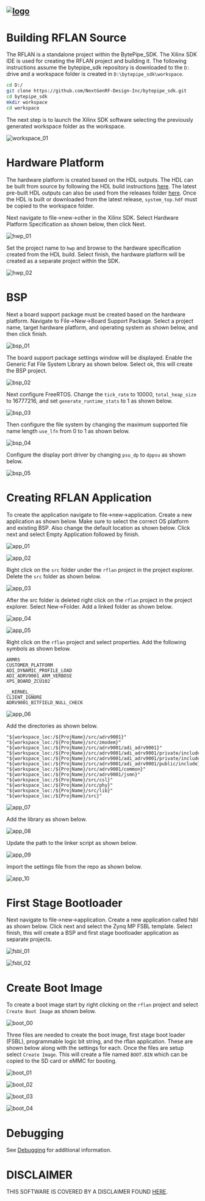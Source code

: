 [![logo](../BytePipe_Logo.png)](../../README.md)
---
# Building RFLAN Source

The RFLAN is a standalone project within the BytePipe_SDK.  The Xilinx SDK IDE is used for creating the RFLAN project and building it.  The following instructions assume the bytepipe_sdk repository is downloaded to the `D:` drive and a workspace folder is created in `D:\bytepipe_sdk\workspace`.  

```bash
cd D:/
git clone https://github.com/NextGenRF-Design-Inc/bytepipe_sdk.git
cd bytepipe_sdk
mkdir workspace
cd workspace
```

The next step is to launch the Xilinx SDK software selecting the previously generated workspace folder as the workspace.

![workspace_01](workspace_01.png)

# Hardware Platform

The hardware platform is created based on the HDL outputs.  The HDL can be built from source by following the HDL build instructions [here](../HdlBuild/HdlBuild.md).  The latest pre-built HDL outputs can also be used from the releases folder [here](https://github.com/NextGenRF-Design-Inc/bytepipe_sdk/releases).  Once the HDL is built or downloaded from the latest release, `system_top.hdf` must be copied to the workspace folder.  

Next navigate to file->new->other in the Xilinx SDK.  Select Hardware Platform Specification as shown below, then click Next.

![hwp_01](hwp_01.png)

Set the project name to `hwp` and browse to the hardware specification created from the HDL build.  Select finish, the hardware platform will be created as a separate project within the SDK.

![hwp_02](hwp_02.png)

# BSP

Next a board support package must be created based on the hardware platform.  Navigate to File->New->Board Support Package.  Select a project name, target hardware platform, and operating system as shown below, and then click finish.

![bsp_01](bsp_01.png)

The board support package settings window will be displayed.  Enable the Generic Fat File System Library as shown below.  Select ok, this will create the BSP project.

![bsp_02](bsp_02.png)

Next configure FreeRTOS.  Change the `tick_rate` to 10000, `total_heap_size` to 16777216, and set `generate_runtime_stats` to 1 as shown below.

![bsp_03](bsp_03.png)

Then configure the file system by changing the maximum supported file name length `use_lfn` from 0 to 1 as shown below. 

![bsp_04](bsp_04.png)

Configure the display port driver by changing `psu_dp` to `dppsu` as shown below. 

![bsp_05](bsp_05.png)

# Creating RFLAN Application

To create the application navigate to file->new->application.  Create a new application as shown below.  Make sure to select the correct OS platform and existing BSP.  Also change the default location as shown below.  Click next and select Empty Application followed by finish.

![app_01](app_01.png)

![app_02](app_02.png)

Right click on the `src` folder under the `rflan` project in the project explorer.  Delete the `src` folder as shown below.

![app_03](app_03.png)

After the src folder is deleted right click on the `rflan` project in the project explorer.  Select New->Folder. Add a linked folder as shown below.

![app_04](app_04.png)

![app_05](app_05.png)

Right click on the `rflan` project and select properties.  Add the following symbols as shown below.

```
ARMR5
CUSTOMER_PLATFORM
ADI_DYNAMIC_PROFILE_LOAD
ADI_ADRV9001_ARM_VERBOSE
XPS_BOARD_ZCU102
```

```
__KERNEL__
CLIENT_IGNORE
ADRV9001_BITFIELD_NULL_CHECK
```

![app_06](app_06.png)

Add the directories as shown below.

```
"${workspace_loc:/${ProjName}/src/adrv9001}"
"${workspace_loc:/${ProjName}/src/zmodem}"
"${workspace_loc:/${ProjName}/src/adrv9001/adi_adrv9001}"
"${workspace_loc:/${ProjName}/src/adrv9001/adi_adrv9001/private/include}"
"${workspace_loc:/${ProjName}/src/adrv9001/adi_adrv9001/private/include/bitfields/c0}"
"${workspace_loc:/${ProjName}/src/adrv9001/adi_adrv9001/public/include}"
"${workspace_loc:/${ProjName}/src/adrv9001/common}"
"${workspace_loc:/${ProjName}/src/adrv9001/jsmn}"
"${workspace_loc:/${ProjName}/src/csl}"
"${workspace_loc:/${ProjName}/src/phy}"
"${workspace_loc:/${ProjName}/src/lib}"
"${workspace_loc:/${ProjName}/src}"
```
![app_07](app_07.png)

Add the library as shown below.

![app_08](app_08.png)

Update the path to the linker script as shown below.

![app_09](app_09.png)

Import the settings file from the repo as shown below.

![app_10](app_10.png)


# First Stage Bootloader

Next navigate to file->new->application.  Create a new application called fsbl as shown below.  Click next and select the Zynq MP FSBL template.  Select finish, this will create a BSP and first stage bootloader application as separate projects.

![fsbl_01](fsbl_01.png)

![fsbl_02](fsbl_02.png)

# Create Boot Image

To create a boot image start by right clicking on the `rflan` project and select `Create Boot Image` as shown below.  

![boot_00](boot_00.png)

Three files are needed to create the boot image, first stage boot loader (FSBL), programmable logic bit string, and the rflan application.  These are shown below along with the settings for each.  Once the files are setup select `Create Image`.  This will create a file named `BOOT.BIN` which can be copied to the SD card or eMMC for booting.

![boot_01](boot_01.png)

![boot_02](boot_02.png)

![boot_03](boot_03.png)

![boot_04](boot_04.png)


# Debugging

See [Debugging](./Debugging.md) for additional information.

# DISCLAIMER

THIS SOFTWARE IS COVERED BY A DISCLAIMER FOUND [HERE](../../DISCLAIMER.md).
